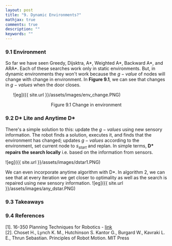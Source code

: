 ```yaml
---
layout: post
title: "9. Dynamic Environments?"
mathjax: true
comments: true
description: ""
keywords: ""
---  
```


### 9.1 Environment

So far we have seen Greedy, Dijsktra, A\*, Weighted A\*, Backward A\*, and ARA\*. Each of these searches work only in static environments. But, in dynamic environments they won't work because the $g-value$ of nodes will change with change in environment. In **Figure 9.1**, we can see that changes in $g-values$ when the door closes.  

&nbsp;&nbsp;&nbsp;&nbsp;&nbsp; ![eg]({{ site.url }}/assets/images/env_change.PNG)  

<p align="center">
Figure 9.1 Change in environment
</p>



### 9.2 D* Lite and Anytime D*

There's a simple solution to this: update the $g-values$ using new sensory information. The robot finds a solution, executes it, and finds that the environment has changed; updates $g-values$ according to the environment, set current node to $s_{start}$ and replan. In simple terms, **D\* repairs the search locally** i.e. based on the information from sensors. 

![eg]({{ site.url }}/assets/images/dstar1.PNG)

We can even incorporate anytime algorithm with D\*. In algorithm 2, we can see that at every iteration we get closer to optimality as well as the search is repaired using new sensory information.
![eg]({{ site.url }}/assets/images/any_dstar.PNG)

### 9.3 Takeaways

### 9.4 References
[1]. 16-350 Planning Techniques for Robotics - [link](http://www.cs.cmu.edu/~maxim/classes/robotplanning/)  
[2]. Choset H., Lynch K. M., Hutchinson S. Kantor G., Burgard W., Kavraki L. E., Thrun Sebastian. Principles of Robot Motion. MIT Press
